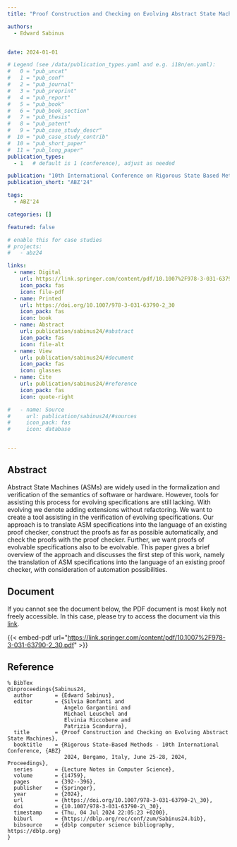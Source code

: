 ```yaml
---
title: "Proof Construction and Checking on Evolving Abstract State Machines"

authors:
  - Edward Sabinus


date: 2024-01-01

# Legend (see /data/publication_types.yaml and e.g. i18n/en.yaml): 
#   0 = "pub_uncat"
#   1 = "pub_conf"
#   2 = "pub_journal"
#   3 = "pub_preprint"
#   4 = "pub_report"
#   5 = "pub_book"
#   6 = "pub_book_section"
#   7 = "pub_thesis"
#   8 = "pub_patent"
#   9 = "pub_case_study_descr"
#  10 = "pub_case_study_contrib"
#  10 = "pub_short_paper"
#  11 = "pub_long_paper"
publication_types:
  - 1   # default is 1 (conference), adjust as needed

publication: "10th International Conference on Rigorous State Based Methods (ABZ'24)"
publication_short: "ABZ'24"

tags:
  - ABZ'24

categories: []

featured: false

# enable this for case studies
# projects:
#   - abz24

links:
  - name: Digital
    url: https://link.springer.com/content/pdf/10.1007%2F978-3-031-63790-2_30.pdf
    icon_pack: fas
    icon: file-pdf
  - name: Printed
    url: https://doi.org/10.1007/978-3-031-63790-2_30
    icon_pack: fas
    icon: book
  - name: Abstract
    url: publication/sabinus24/#abstract
    icon_pack: fas
    icon: file-alt
  - name: View
    url: publication/sabinus24/#document
    icon_pack: fas
    icon: glasses
  - name: Cite
    url: publication/sabinus24/#reference
    icon_pack: fas
    icon: quote-right

#   - name: Source
#     url: publication/sabinus24/#sources
#     icon_pack: fas
#     icon: database


---
```


## Abstract

Abstract State Machines (ASMs) are widely used in the formalization and verification of the semantics of software or hardware. However, tools for assisting this process for evolving specifications are still lacking. With evolving we denote adding extensions without refactoring. We want to create a tool assisting in the verification of evolving specifications. Our approach is to translate ASM specifications into the language of an existing proof checker, construct the proofs as far as possible automatically, and check the proofs with the proof checker. Further, we want proofs of evolvable specifications also to be evolvable. This paper gives a brief overview of the approach and discusses the first step of this work, namely the translation of ASM specifications into the language of an existing proof checker, with consideration of automation possibilities.

## Document

If you cannot see the document below, the PDF document is most likely not freely accessible. In this case, please try to access the document via this <a href="https://link.springer.com/content/pdf/10.1007%2F978-3-031-63790-2_30.pdf">link</a>.

{{< embed-pdf url="https://link.springer.com/content/pdf/10.1007%2F978-3-031-63790-2_30.pdf" >}}

## Reference

```
% BibTex
@inproceedings{Sabinus24,
  author       = {Edward Sabinus},
  editor       = {Silvia Bonfanti and
                  Angelo Gargantini and
                  Michael Leuschel and
                  Elvinia Riccobene and
                  Patrizia Scandurra},
  title        = {Proof Construction and Checking on Evolving Abstract State Machines},
  booktitle    = {Rigorous State-Based Methods - 10th International Conference, {ABZ}
                  2024, Bergamo, Italy, June 25-28, 2024, Proceedings},
  series       = {Lecture Notes in Computer Science},
  volume       = {14759},
  pages        = {392--396},
  publisher    = {Springer},
  year         = {2024},
  url          = {https://doi.org/10.1007/978-3-031-63790-2\_30},
  doi          = {10.1007/978-3-031-63790-2\_30},
  timestamp    = {Thu, 04 Jul 2024 22:05:23 +0200},
  biburl       = {https://dblp.org/rec/conf/zum/Sabinus24.bib},
  bibsource    = {dblp computer science bibliography, https://dblp.org}
}


```

<!-- # add information for case study papers (if available)
## Sources

- **Used formal method:**
  [ASM](/method/asm)
- **Resources and tools:**
  Asmeta

For more information, please contact the <a href ="mailto:silvia.bonfanti@unibg.it;arcaini@nii.ac.jp;angelo.gargantini@unibg.it;scandurra@unibg.it;elvinia.riccobene@unimi.it">authors</a>-->

